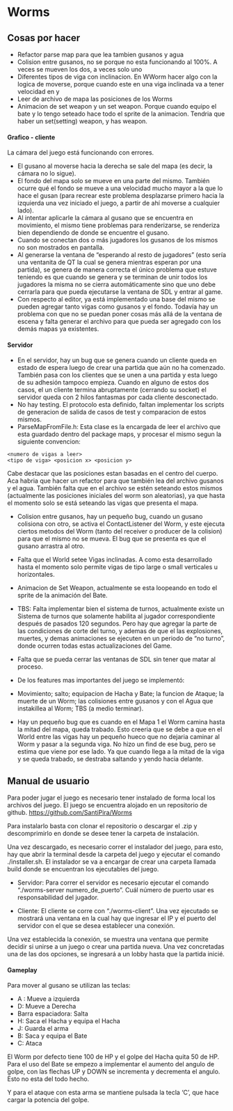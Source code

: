 # Worms

## Cosas por hacer
- Refactor parse map para que lea tambien gusanos y agua
- Colision entre gusanos, no se porque no esta funcionando al 100%. A veces se mueven los dos, a veces solo uno
- Diferentes tipos de viga con inclinacion. En WWorm hacer algo con la logica de moverse, porque cuando este en una viga inclinada va a tener velocidad en y
- Leer de archivo de mapa las posiciones de los Worms
- Animacion de set weapon y un set weapon. Porque cuando equipo el bate y lo tengo seteado hace todo el sprite de la animacion. Tendria que haber un set(setting) weapon, y has weapon.

#### Grafico - cliente
La cámara del juego está funcionando con errores. 
- El gusano al moverse hacia la derecha se sale del mapa (es decir, la cámara no lo sigue). 
- El fondo del mapa solo se mueve en una parte del mismo. También ocurre qué el fondo se mueve a una velocidad mucho mayor a la que lo hace el gusan (para recrear este problema desplazarse primero hacia la izquierda una vez iniciado el juego, a partir de ahí moverse a cualquier lado). 
- Al intentar aplicarle la cámara al gusano que se encuentra en movimiento, el mismo tiene problemas para renderizarse, se renderiza bien dependiendo de donde se encuentre el gusano.
- Cuando se conectan dos o más jugadores los gusanos de los mismos no son mostrados en pantalla.
- Al generarse la ventana de “esperando al resto de jugadores” (esto sería una ventanita de QT la cual se genera mientras esperan por una partida), se genera de manera correcta el único problema que estuve teniendo es que cuando se genera y se terminan de unir todos los jugadores la misma no se cierra automáticamente sino que uno debe cerrarla para que pueda ejecutarse la ventana de SDL y entrar al game.
- Con respecto al editor, ya está implementado una base del mismo se pueden agregar tanto vigas como gusanos y el fondo. Todavía hay un problema con que no se puedan poner cosas más allá de la ventana de escena y falta generar el archivo para que pueda ser agregado con los demás mapas ya existentes.

#### Servidor

- En el servidor, hay un bug que se genera cuando un cliente queda en estado de espera luego de crear una partida que aún no ha comenzado. También pasa con los clientes que se unen a una partida y esta luego de su adhesión tampoco empieza. Cuando en alguno de estos dos casos, el un cliente termina abruptamente (cerrando su socket) el servidor queda con 2 hilos fantasmas por cada cliente desconectado. 
- No hay testing. El protocolo esta definido, faltan implementar los scripts de generacion de salida de casos de test y comparacion de estos mismos.
- ParseMapFromFile.h: Esta clase es la encargada de leer el archivo que esta guardado dentro del package maps, y procesar el mismo segun la siguiente convencion:
```
<numero de vigas a leer>
<tipo de viga> <posicion x> <posicion y>
```
Cabe destacar que las posiciones estan basadas en el centro del cuerpo.
Aca habria que hacer un refactor para que también lea del archivo gusanos y el agua. También falta que en el archivo se estén seteando estos mismos (actualmente las posiciones iniciales del worm son aleatorias), ya que hasta el momento solo se está seteando las vigas que presenta el mapa.
- Colision entre gusanos, hay un pequeño bug, cuando un gusano colisiona con otro, se activa el ContactListener del Worm, y este ejecuta ciertos metodos del Worm (tanto del receiver o producer de la colision) para que el mismo no se mueva.
El bug que se presenta es que el gusano arrastra al otro.
- Falta que el World setee Vigas inclinadas. A como esta desarrollado hasta el momento solo permite vigas de tipo large o small verticales u horizontales.
- Animacion de Set Weapon, actualmente se esta loopeando en todo el sprite de la animación del Bate.
- TBS: Falta implementar bien el sistema de turnos, actualmente existe un Sistema de turnos que solamente habilita al jugador correspondiente después de pasados 120 segundos. Pero hay que agregar la parte de las condiciones de corte del turno, y ademas de que el las explosiones, muertes, y demas animaciones se ejecuten en un periodo de “no turno”, donde ocurren todas estas actualizaciones del Game.
- Falta que se pueda cerrar las ventanas de SDL sin tener que matar al proceso.
- De los features mas importantes del juego se implementó:
- Movimiento; salto; equipacion de Hacha y Bate; la funcion de Ataque;  la muerte de un Worm; las colisiones entre gusanos y con el Agua que instakillea al Worm; TBS (a medio terminar).

- Hay un pequeño bug que es cuando en el Mapa 1 el Worm camina hasta la mitad del mapa, queda trabado. Esto creeria que se debe a que en el World entre las vigas hay un pequeño hueco que no dejaria caminar al Worm y pasar a la segunda viga. No hizo un find de ese bug, pero se estima que viene por ese lado. Ya que cuando llega a la mitad de la viga y se queda trabado, se destraba saltando y yendo hacia delante.

## Manual de usuario

Para poder jugar el juego es necesario tener instalado de forma local los archivos del juego. El juego se encuentra alojado en un repositorio de github.
https://github.com/SantiPira/Worms

Para instalarlo basta con clonar el repositorio o descargar el .zip y descomprimirlo en donde se desee tener la carpeta de instalación.

Una vez descargado, es necesario correr el instalador del juego, para esto, hay que abrir la terminal desde la carpeta del juego y ejecutar el comando ./installer.sh. El instalador se va a encargar de crear una carpeta llamada build donde se encuentran los ejecutables del juego.

- Servidor: 
Para correr el servidor es necesario ejecutar el comando “./worms-server numero_de_puerto”. Cuál número de puerto usar es responsabilidad del jugador.

- Cliente:
El cliente se corre con “./worms-client”. Una vez ejecutado se mostrará una ventana en la cual hay que ingresar el IP y el puerto del servidor con el que se desea establecer una conexión.

Una vez establecida la conexión,  se muestra una ventana que permite decidir si unirse a un juego o crear una partida nueva. Una vez concretadas una de las dos opciones, se ingresará a un lobby hasta que la partida inicié.

#### Gameplay

Para mover al gusano se utilizan las teclas:
- A : Mueve a izquierda
- D: Mueve a Derecha
- Barra espaciadora: Salta
- H: Saca el Hacha y equipa el Hacha
- J: Guarda el arma
- B: Saca y equipa el Bate
- C: Ataca

El Worm por defecto tiene 100 de HP y el golpe del Hacha quita 50 de HP.
Para el uso del Bate se empezo a implementar el aumento del angulo de golpe, con las flechas UP y DOWN se incrementa y decrementa el angulo. Esto no esta del todo hecho.

Y para el ataque con esta arma se mantiene pulsada la tecla ‘C’, que hace cargar la potencia del golpe.
